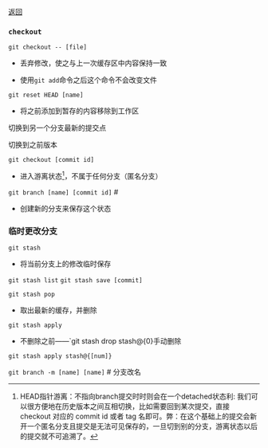 [返回](README.md)

### `checkout`

`git checkout -- [file]` 

- 丢弃修改，使之与上一次缓存区中内容保持一致

- 使用`git add`命令之后这个命令不会改变文件

`git reset HEAD [name]` 

-  将之前添加到暂存的内容移除到工作区



切换到另一个分支最新的提交点

 

切换到之前版本

`git checkout [commit id]` 

-  进入游离状态[^1]，不属于任何分支（匿名分支）

`git branch [name] [commit id]` #

- 创建新的分支来保存这个状态



### 临时更改分支

`git stash` 

-  将当前分支上的修改临时保存

`git stash list`
`git stash save [commit]`

 

`git stash pop` 

-  取出最新的缓存，并删除

`git stash apply` 

-  不删除之前——`git stash drop stash@{0}手动删除

`git stash apply stash@{[num]}`

 

 

`git branch -m [name] [name]` # 分支改名

 

 

 

[^1]:HEAD指针游离：不指向branch提交时时则会在一个detached状态利: 我们可以很方便地在历史版本之间互相切换，比如需要回到某次提交，直接 checkout 对应的 commit id 或者 tag 名即可。弊：在这个基础上的提交会新开一个匿名分支且提交是无法可见保存的，一旦切到别的分支，游离状态以后的提交就不可追溯了。